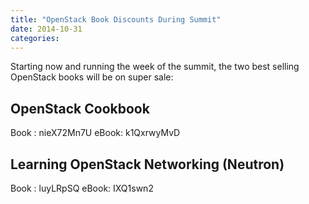 ```yaml
---
title: "OpenStack Book Discounts During Summit"
date: 2014-10-31
categories: 
---
```


Starting now and running the week of the summit, the two best selling OpenStack books will be on super sale:

## OpenStack Cookbook

Book : nieX72Mn7U
eBook: k1QxrwyMvD

## Learning OpenStack Networking (Neutron)

Book : luyLRpSQ
eBook: IXQ1swn2

